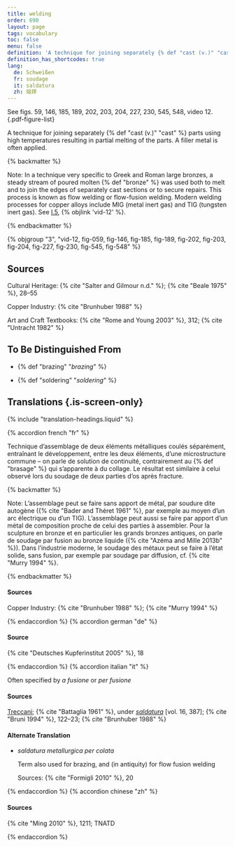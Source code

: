 ```yaml
---
title: welding
order: 690
layout: page
tags: vocabulary
toc: false
menu: false
definition: 'A technique for joining separately {% def "cast (v.)" "cast" %} parts using high temperatures resulting in partial melting of the parts. A filler metal is often applied.'
definition_has_shortcodes: true
lang:
  de: Schweißen
  fr: soudage
  it: saldatura
  zh: 熔焊
---
```


See figs. 59, 146, 185, 189, 202, 203, 204, 227, 230, 545, 548, video 12.{.pdf-figure-list}

A technique for joining separately {% def "cast (v.)" "cast" %} parts using high temperatures resulting in partial melting of the parts. A filler metal is often applied.

{% backmatter %}

Note: In a technique very specific to Greek and Roman large bronzes, a steady stream of poured molten {% def "bronze" %} was used both to melt and to join the edges of separately cast sections or to secure repairs. This process is known as flow welding or flow-fusion welding. Modern welding processes for copper alloys include MIG (metal inert gas) and TIG (tungsten inert gas). See [I.5](/vol-1/5/), {% objlink 'vid-12' %}.

{% endbackmatter %}

{% objgroup "3", "vid-12, fig-059, fig-146, fig-185, fig-189, fig-202, fig-203, fig-204, fig-227, fig-230, fig-545, fig-548" %}

## Sources

Cultural Heritage: {% cite "Salter and Gilmour n.d." %}; {% cite "Beale 1975" %}, 28–55

Copper Industry: {% cite "Brunhuber 1988" %}

Art and Craft Textbooks: {% cite "Rome and Young 2003" %}, 312; {% cite "Untracht 1982" %}

## To Be Distinguished From

- {% def "brazing" "*brazing*" %}

- {% def "soldering" "*soldering*" %}

## Translations {.is-screen-only}

<div class="accordion">
{% include "translation-headings.liquid" %}

{% accordion french "fr" %}

Technique d’assemblage de deux éléments métalliques coulés séparément, entraînant le développement, entre les deux éléments, d’une microstructure commune – on parle de solution de continuité, contrairement au {% def "brasage" %} qui s’apparente à du collage. Le résultat est similaire à celui observé lors du soudage de deux parties d’os après fracture.

{% backmatter %}

Note: L’assemblage peut se faire sans apport de métal, par soudure dite autogène ({% cite "Bader and Théret 1961" %}, par exemple au moyen d’un arc électrique ou d’un TIG). L’assemblage peut aussi se faire par apport d’un métal de composition proche de celui des parties à assembler. Pour la sculpture en bronze et en particulier les grands bronzes antiques, on parle de soudage par fusion au bronze liquide ({% cite "Azéma and Mille 2013b" %}). Dans l’industrie moderne, le soudage des métaux peut se faire à l’état solide, sans fusion, par exemple par soudage par diffusion, cf. {% cite "Murry 1994" %}.

{% endbackmatter %}

#### Sources

Copper Industry: {% cite "Brunhuber 1988" %}; {% cite "Murry 1994" %}

{% endaccordion %}
{% accordion german "de" %}

#### Source

{% cite "Deutsches Kupferinstitut 2005" %}, 18

{% endaccordion %}
{% accordion italian "it" %}

Often specified by *a fusione* or *per fusione*

#### Sources

[Treccani](https://www.treccani.it/vocabolario/saldatura/); {% cite "Battaglia 1961" %}, under [*saldatura*](http://www.gdli.it/pdf_viewer/Scripts/pdf.js/web/viewer.asp?file=/PDF/GDLI17/GDLI_17_ocr_395.pdf&parola=saldatura) [vol. 16, 387]; {% cite "Bruni 1994" %}, 122–23; {% cite "Brunhuber 1988" %}

#### Alternate Translation

- *saldatura metallurgica per colata*

    Term also used for brazing, and (in antiquity) for flow fusion welding

    Sources: {% cite "Formigli 2010" %}, 20

{% endaccordion %}
{% accordion chinese "zh" %}

#### Sources

{% cite "Ming 2010" %}, 1211; TNATD

{% endaccordion %}

</div>
